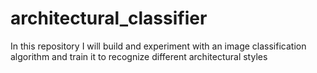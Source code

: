 # architectural_classifier
In this repository I will build and experiment with an image classification algorithm and train it to recognize different architectural styles
